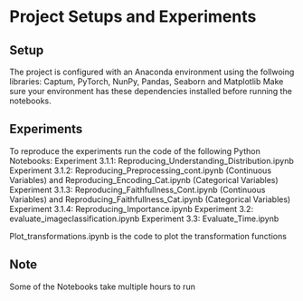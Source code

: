 # Project Setups and Experiments

## Setup
The project is configured with an Anaconda environment using the follwoing libraries:
Captum, PyTorch, NunPy, Pandas, Seaborn and Matplotlib
Make sure your environment has these dependencies installed before running the notebooks.

## Experiments
To reproduce the experiments run the code of the following Python Notebooks:
Experiment 3.1.1: Reproducing_Understanding_Distribution.ipynb
Experiment 3.1.2: Reproducing_Preprocessing_cont.ipynb (Continuous Variables) and Reproducing_Encoding_Cat.ipynb (Categorical Variables)
Experiment 3.1.3: Reproducing_Faithfullness_Cont.ipynb (Continuous Variables) and Reproducing_Faithfullness_Cat.ipynb (Categorical Variables)
Experiment 3.1.4: Reproducing_Importance.ipynb
Experiment 3.2: evaluate_imageclassification.ipynb
Experiment 3.3: Evaluate_Time.ipynb

Plot_transformations.ipynb is the code to plot the transformation functions

## Note
Some of the Notebooks take multiple hours to run
